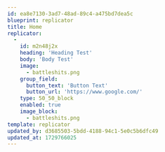 ```yaml
---
id: ea8e7130-3ad7-48ad-89c4-a475bd7dea5c
blueprint: replicator
title: Home
replicator:
  -
    id: m2n48j2x
    heading: 'Heading Test'
    body: 'Body Test'
    image:
      - battleshits.png
    group_field:
      button_text: 'Button Text'
      button_url: 'https://www.google.com/'
    type: 50_50_block
    enabled: true
    image_block:
      - battleshits.png
template: replicator
updated_by: d3685503-5bdd-4188-94c1-5e0c5b6dfc49
updated_at: 1729766025
---
```

